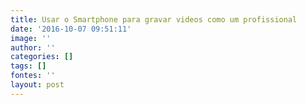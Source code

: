 ```yaml
---
title: Usar o Smartphone para gravar videos como um profissional
date: '2016-10-07 09:51:11'
image: ''
author: ''
categories: []
tags: []
fontes: ''
layout: post
---
```

